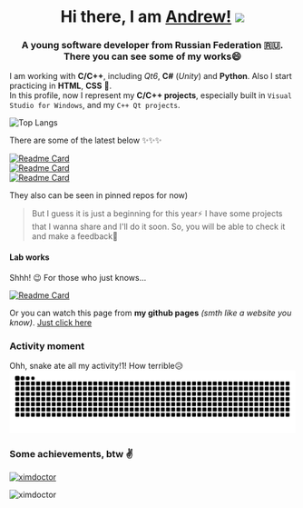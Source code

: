 <!--
**xImDoctor/xImDoctor** is a ✨ _special_ ✨ repository because its `README.md` (this file) appears on your GitHub profile.

Here are some ideas to get you started:

- 🔭 I’m currently working on ...
- 🌱 I’m currently learning ...
- 👯 I’m looking to collaborate on ...
- 🤔 I’m looking for help with ...
- 💬 Ask me about ...
- 📫 How to reach me: ...
- 😄 Pronouns: ...
- ⚡ Fun fact: ...
-->

<h1 align="center">Hi there, I am <a href="https://ximdoctor.github.io">Andrew!</a>
<img src="https://github.com/blackcater/blackcater/raw/main/images/Hi.gif" height="32"/>
</h1>
<h3 align="center">A young software developer from Russian Federation 🇷🇺.<br>There you can see some of my works😄</h3>


I am working with __C/C++__, including _Qt6_, __C#__ (_Unity_) and __Python__. Also I start practicing in __HTML__, __CSS__ 🤔.  
In this profile, now I represent my __C/C++ projects__, especially built in ```Visual Studio for Windows```, and my ```C++ Qt projects```. 


![Top Langs](https://github-readme-stats.vercel.app/api/top-langs/?username=xImDoctor&langs_count=8&hide=html&theme=radical)

There are some of the latest below ✨✨✨

[![Readme Card](https://github-readme-stats.vercel.app/api/pin/?username=xImDoctor&repo=SnakeConsoleGame&theme=radical)](https://github.com/xImDoctor/SnakeConsoleGame)
<br>
[![Readme Card](https://github-readme-stats.vercel.app/api/pin/?username=xImDoctor&repo=GuessTheWordGame&theme=radical)](https://github.com/xImDoctor/GuessTheWordGame)
<br>
[![Readme Card](https://github-readme-stats.vercel.app/api/pin/?username=xImDoctor&repo=docVector&theme=radical)](https://github.com/xImDoctor/docVector) 

They also can be seen in pinned repos for now)
> But I guess it is just a beginning for this year⚡
> I have some projects that I wanna share and I'll do it soon. So, you will be able to check it and make a feedback💬

#### Lab works 
Shhh! 😉 For those who just knows... 

[![Readme Card](https://github-readme-stats.vercel.app/api/pin/?username=xImDoctor&repo=html-css-js-labs&theme=radical)](https://github.com/xImDoctor/html-css-js-labs) 

Or you can watch this page from **my github pages** *(smth like a website you know)*. [Just click here](https://ximdoctor.github.io)

### Activity moment
Ohh, snake ate all my activity!1! How terrible😥
<img src="https://raw.githubusercontent.com/xImDoctor/xImDoctor/output/github-contribution-grid-snake-dark.svg" alt="snake" />


### Some achievements, btw ✌️
<p align="left"> <a href="https://github.com/ryo-ma/github-profile-trophy"><img src="https://github-profile-trophy.vercel.app/?username=ximdoctor&theme=onestar&no-frame=true&rank=SECRET,SSS,SS,S,AAA,AA,A,B,C" alt="ximdoctor" /></a> </p>

<p align="left"> <img src="https://komarev.com/ghpvc/?username=ximdoctor&label=Profile%20views&color=0e75b6&style=flat" alt="ximdoctor" /> </p>


